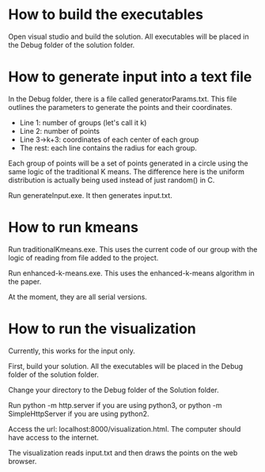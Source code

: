# How to build the executables
Open visual studio and build the solution. All executables will be placed in the Debug folder of the solution folder.

# How to generate input into a text file

In the Debug folder, there is a file called generatorParams.txt. This file outlines the parameters to generate the points and their coordinates.

* Line 1: number of groups (let's call it k)
* Line 2: number of points
* Line 3->k+3: coordinates of each center of each group
* The rest: each line contains the radius for each group.

Each group of points will be a set of points generated in a circle using the same logic of the traditional K means. The difference here is the uniform distribution is actually being used instead of just random() in C.

Run generateInput.exe. It then generates input.txt.

# How to run kmeans
Run traditionalKmeans.exe. This uses the current code of our group with the logic of reading from file added to the project.

Run enhanced-k-means.exe. This uses the enhanced-k-means algorithm in the paper.

At the moment, they are all serial versions.

# How to run the visualization

Currently, this works for the input only.

First, build your solution. All the executables will be placed in the Debug folder of the solution folder.

Change your directory to the Debug folder of the Solution folder.

Run python -m http.server if you are using python3, or python -m SimpleHttpServer if you are using python2.

Access the url: localhost:8000/visualization.html. The computer should have access to the internet.

The visualization reads input.txt and then draws the points on the web browser.

